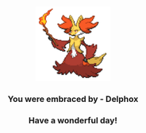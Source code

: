 <p align="center">
    <img src="https://raw.githubusercontent.com/PokeAPI/sprites/master/sprites/pokemon/655.png" width="150" height="150">
</p>
<h3 align="center">You were embraced by - <b>Delphox</b></h3>
<h3 align="center">Have a wonderful day!</h3>
